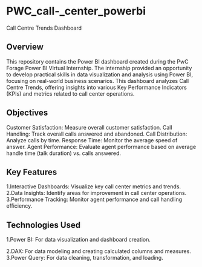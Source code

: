 # PWC_call-_center_powerbi
Call Centre Trends Dashboard

## Overview
This repository contains the Power BI dashboard created during the PwC Forage Power BI Virtual Internship. The internship provided an opportunity to develop practical skills in data visualization and analysis using Power BI, focusing on real-world business scenarios. This dashboard analyzes Call Centre Trends, offering insights into various Key Performance Indicators (KPIs) and metrics related to call center operations.

## Objectives
Customer Satisfaction: Measure overall customer satisfaction.
Call Handling: Track overall calls answered and abandoned.
Call Distribution: Analyze calls by time.
Response Time: Monitor the average speed of answer.
Agent Performance: Evaluate agent performance based on average handle time (talk duration) vs. calls answered.

## Key Features
1.Interactive Dashboards: Visualize key call center metrics and trends.
2.Data Insights: Identify areas for improvement in call center operations.
3.Performance Tracking: Monitor agent performance and call handling efficiency.

## Technologies Used
1.Power BI: For data visualization and dashboard creation.

2.DAX: For data modeling and creating calculated columns and measures.
3.Power Query: For data cleaning, transformation, and loading.
